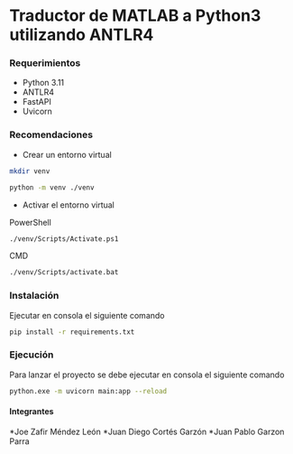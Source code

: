 # Traductor de MATLAB a Python3 utilizando ANTLR4

### Requerimientos
* Python 3.11
* ANTLR4
* FastAPI
* Uvicorn

### Recomendaciones

* Crear un entorno virtual
```sh
mkdir venv
```
```sh
python -m venv ./venv
```
* Activar el entorno virtual

PowerShell
```sh
./venv/Scripts/Activate.ps1
```
CMD
```sh
./venv/Scripts/activate.bat
```


### Instalación

Ejecutar en consola el siguiente comando

```sh
pip install -r requirements.txt
```

### Ejecución

Para lanzar el proyecto se debe ejecutar en consola el siguiente comando
```sh
python.exe -m uvicorn main:app --reload
```

#### Integrantes

*Joe Zafir Méndez León
*Juan Diego Cortés Garzón
*Juan Pablo Garzon Parra
